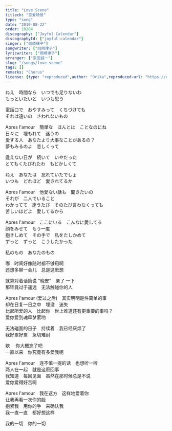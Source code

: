 ```yaml
---
title: "Love Scene"
titlech: "恋爱场景"
type: "song"
date: "2010-08-22"
order: 10204
discography: ["Joyful Calendar"]
discographyId: ["joyful-calendar"]
singer: ["岡崎律子"]
songwriter: ["岡崎律子"]
lyricwriter: ["岡崎律子"]
arranger: ["京田誠一"]
slug: "/songs/love-scene"
tags: []
remarks: "Chorus"
license: {type: "reproduced",author: "Orika",reproduced-url: "https://orikamushi.netlify.app/",reproduced-website: "織歌蟲網站"}
---
```


ねえ　時間なら　いつでも足りないわ   
もっといたいと　いつも思う   
  
電話口で　おやすみって　くちづけても   
それは遠いの　さわれないもの   
  
Apres l'amour　簡単な　ほんとは　ことなのにね   
日々に　埋もれて　迷うの   
愛する人　あなたより大事なことがあるの？   
夢もみるのよ　恋しくって   
  
逢えない日が　続いて　いやだった   
とてもくたびれたわ　もどかしくて   
  
ねえ　あなたは　忘れていたでしょ   
いつも　どれほど　愛されてるか   
  
Apres l'amour　他愛ない話も　聞きたいの   
それが　二人でいること   
わかってて　逢うたび　そのたび言わなくっても   
苦しいほどよ　愛してるから   
  
Apres l'amour　ここにいる　こんなに愛してる   
顔をみせて　もう一度   
抱きしめて　その手で　私をたしかめて   
ずっと　ずっと　こうしたかった   
  
私のもの　あなたのもの  

<!-- 翻译 -->

哪　时间好像随时都不够用啊   
还想多聊一会儿　总是这麽想   
  
就算对着话筒说 "晚安"　亲了 一下   
那毕竟过于遥远　无法触碰你的人   
  
Apres l'amour (爱过之后)　其实明明是件简单的事   
却在日复一日之中　埋没　迷失   
比起所爱的人　比起你　世上难道还有更重要的事吗？   
爱你爱到魂牵梦萦哟   
  
无法碰面的日子　持续着　我已经厌烦了   
我好累好累　急切难耐   
  
欸 　你大概忘了吧   
一直以来　你究竟有多爱我呢   
  
Apres l'amour　连不值一提的话　也想听一听   
两人在一起　就是这麽回事   
我知道　每回见面　虽然在那时候总是不说   
爱你爱得好苦啊   
  
Apres l'amour　我在这方　这样地爱着你   
让我再看一次你的脸   
抱紧我　用你的手　来确认我   
我一直一直　都好想这样   
  
我的一切　你的一切

